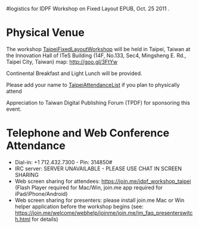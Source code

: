 #logistics for IDPF Workshop on Fixed Layout EPUB, Oct. 25 2011 .

# Physical Venue #

The workshop [TaipeiFixedLayoutWorkshop](TaipeiFixedLayoutWorkshop.md) will be held in Taipei, Taiwan at the Innovation Hall of ITeS Building
(14F, No.133, Sec4, Mingsheng E. Rd., Taipei City, Taiwan)
map: http://goo.gl/3FtYw

Continental Breakfast and Light Lunch will be provided.

Please add your name to [TaipeiAttendanceList](TaipeiAttendanceList.md) if you plan to physically attend

Appreciation to Taiwan Digital Publishing Forum (TPDF) for sponsoring this event.

# Telephone and Web Conference Attendance #

  * Dial-in: +1 712.432.7300 - Pin: 314850#
  * IRC server: SERVER UNAVAILABLE  - PLEASE USE CHAT IN SCREEN SHARING
  * Web screen sharing for attendees: https://join.me/idpf_workshop_taipei (Flash Player required for Mac/Win, join.me app required for iPad/iPhone/Android)
  * Web screen sharing for presenters: please install join.me Mac or Win helper application before the workshop begins (see: https://join.me/welcome/webhelp/joinme/join.me/jm_faq_presenterswitch.html for details)